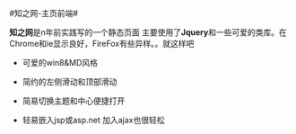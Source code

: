 #知之网-主页前端#

**知之网**是n年前实践写的一个静态页面 主要使用了**Jquery**和一些可爱的类库。在Chrome和ie显示良好，FireFox有些异样。。就这样吧

- 可爱的win8&MD风格

- 简约的左侧滑动和顶部滑动

- 简易切换主题和中心便捷打开

- 轻易嵌入jsp或asp.net 加入ajax也很轻松